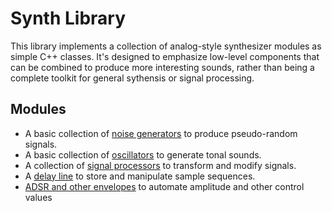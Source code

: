 
 # Synth Library #
 
 This library implements a collection of analog-style synthesizer modules 
 as simple C++ classes. It's designed to emphasize low-level components that
 can be combined to produce more interesting sounds, rather than being a 
 complete toolkit for general sythensis or signal processing.

 ## Modules ##

  - A basic collection of [noise generators](generators.h.md)
    to produce pseudo-random signals.
  - A basic collection of [oscillators](oscillators.h.md)
    to generate tonal sounds.
  - A collection of [signal processors](signals.h.md) to transform and 
    modify signals.
  - A [delay line](buffers.h.md) to store and manipulate sample sequences.
  - [ADSR and other envelopes](envelopes.h.md) to automate amplitude and 
    other control values
